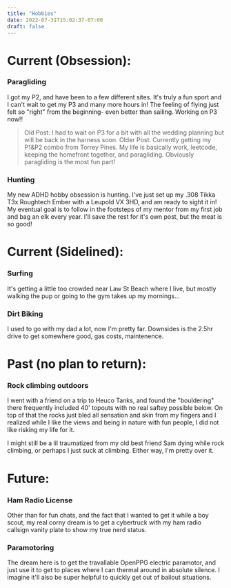 ```yaml
---
title: "Hobbies"
date: 2022-07-31T15:02:37-07:00
draft: false
---
```


# Current (Obsession):
### Paragliding
I got my P2, and have been to a few different sites. It's truly a fun sport and I can't wait to get my P3 and many more hours in! The feeling of flying just felt so "right" from the beginning- even better than sailing. Working on P3 now!!
> Old Post:
> I had to wait on P3 for a bit with all the wedding planning but will be back in the harness soon.
> Older Post:
> Currently getting my P1&P2 combo from Torrey Pines. My life is basically work, leetcode, keeping the homefront together, and paragliding.
> Obviously paragliding is the most fun part!
### Hunting
My new ADHD hobby obsession is hunting. I've just set up my .308 Tikka T3x Roughtech Ember with a Leupold VX 3HD, and am ready to sight it in! My eventual goal is to follow in the footsteps of my mentor from my first job and bag an elk every year. I'll save the rest for it's own post, but the meat is so good!

# Current (Sidelined):
### Surfing
It's getting a little too crowded near Law St Beach where I live, but mostly walking the pup or going to the gym takes up my mornings...
### Dirt Biking
I used to go with my dad a lot, now I'm pretty far. Downsides is the 2.5hr drive to get somewhere good, gas costs, maintenence. 
# Past (no plan to return):
### Rock climbing outdoors
I went with a friend on a trip to Heuco Tanks, and found the "bouldering" there frequently included 40' topouts with no real saftey possible below. On top of that the rocks just bled all sensation and skin from my fingers and I realized while I like the views and being in nature with fun people, I did not like risking my life for it.

I might still be a lil traumatized from my old best friend Sam dying while rock climbing, or perhaps I just suck at climbing. Either way, I'm pretty over it.
# Future:
### Ham Radio License
Other than for fun chats, and the fact that I wanted to get it while a boy scout, my real corny dream is to get a cybertruck with my ham radio callsign vanity plate to show my true nerd status. 
### Paramotoring
The dream here is to get the travallable OpenPPG electric paramotor, and just use it to get to places where I can thermal around in absolute silence. I imagine it'll also be super helpful to quickly get out of bailout situations.